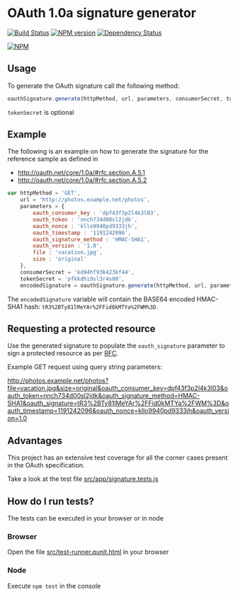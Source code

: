# OAuth 1.0a signature generator

[![Build Status](https://travis-ci.org/bettiolo/oauth-signature-js.png?branch=master)](https://travis-ci.org/bettiolo/oauth-signature-js)
[![NPM version](https://badge.fury.io/js/oauth-signature.png)](http://badge.fury.io/js/oauth-signature)
[![Dependency Status](https://david-dm.org/bettiolo/oauth-signature-js.png?theme=shields.io)](https://david-dm.org/bettiolo/oauth-signature-js)

[![NPM](https://nodei.co/npm/oauth-signature.png?mini=true)](https://nodei.co/npm/oauth-signature/)

## Usage

To generate the OAuth signature call the following method:
  
```js
oauthSignature.generate(httpMethod, url, parameters, consumerSecret, tokenSecret)
```
`tokenSecret` is optional

## Example

The following is an example on how to generate the signature for the reference sample as defined in  
 - http://oauth.net/core/1.0a/#rfc.section.A.5.1 
 - http://oauth.net/core/1.0a/#rfc.section.A.5.2

```js
var httpMethod = 'GET',
    url = 'http://photos.example.net/photos',
    parameters = {
        oauth_consumer_key : 'dpf43f3p2l4k3l03',
        oauth_token : 'nnch734d00sl2jdk',
  		oauth_nonce : 'kllo9940pd9333jh',
  		oauth_timestamp : '1191242096',
  		oauth_signature_method : 'HMAC-SHA1',
  		oauth_version : '1.0',
  		file : 'vacation.jpg',
  		size : 'original'
  	},
  	consumerSecret = 'kd94hf93k423kf44',
  	tokenSecret = 'pfkkdhi9sl3r4s00',
  	encodedSignature = oauthSignature.generate(httpMethod, url, parameters, consumerSecret, tokenSecret);
```

The `encodedSignature` variable will contain the BASE64 encoded HMAC-SHA1 hash: `tR3%2BTy81lMeYAr%2FFid0kMTYa%2FWM%3D`.

## Requesting a protected resource

Use the generated signature to populate the `oauth_signature` parameter to sign a protected resource as per [RFC](http://oauth.net/core/1.0a/#rfc.section.A.5.3).

Example GET request using query string parameters:

http://photos.example.net/photos?file=vacation.jpg&size=original&oauth_consumer_key=dpf43f3p2l4k3l03&oauth_token=nnch734d00sl2jdk&oauth_signature_method=HMAC-SHA1&oauth_signature=tR3%2BTy81lMeYAr%2FFid0kMTYa%2FWM%3D&oauth_timestamp=1191242096&oauth_nonce=kllo9940pd9333jh&oauth_version=1.0

## Advantages

This project has an extensive test coverage for all the corner cases present in the OAuth specification.

Take a look at the test file [src/app/signature.tests.js](src/app/oauth-signature.tests.js)

## How do I run tests?

The tests can be executed in your browser or in node

### Browser

Open the file [src/test-runner.qunit.html](src/test-runner.qunit.html) in your browser

### Node

Execute `npm test` in the console
